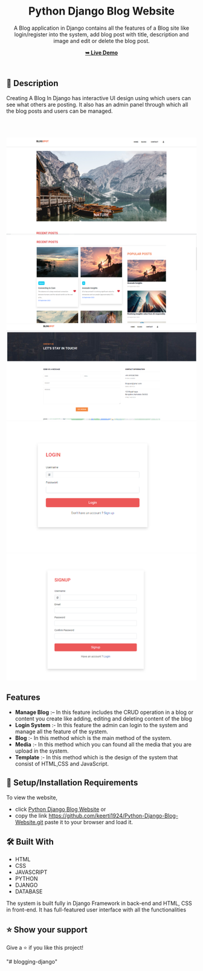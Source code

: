<div align="center">

  <h1 align="center">Python Django Blog Website</h1>


A Blog application in Django contains all the features of a Blog site like login/register into the system, add blog post with title, description and image and edit or delete the blog post.


  <a href="https://blogs-n2mq.onrender.com/"><strong>➥ Live Demo</strong></a>

</div>

<br />

## 📃 Description


Creating A Blog In Django has interactive UI design using which users can see what others are posting. It also has an admin panel through which all the blog posts and users can be managed.

<br>
<br>

![1](PREVIEW/IMG1.png)
![2](PREVIEW/IMG2.png)
![3](PREVIEW/IMG3.png)
![4](PREVIEW/IMG4.png)
![5](PREVIEW/IMG5.png)
<br>


## Features 

- **Manage Blog** :– In this feature includes the CRUD operation in a blog or content you create like adding, editing and deleting content of the blog
- **Login System** :- In this feature the admin can login to the system and manage all the feature of the system.
- **Blog** :- In this method which is the main method of the system.
- **Media** :- In this method which you can found all the media that you are upload in the system.
- **Template** :- In this method which is the design of the system that consist of HTML,CSS and JavaScript.



## 🚀 Setup/Installation Requirements

To view the website, 
* click [Python Django Blog Website](https://github.com/keerti1924/Python-Django-Blog-Website.git)
or 
* copy the link https://github.com/keerti1924/Python-Django-Blog-Website.git paste it to your browser and load it.  

## 🛠 Built With

* HTML
* CSS
* JAVASCRIPT
* PYTHON
* DJANGO
* DATABASE 

The system is built fully in Django Framework in back-end and HTML, CSS in front-end. It has full-featured user interface with all the functionalities


## ⭐️ Show your support 

Give a ⭐️ if you like this project!

"# blogging-django" 
